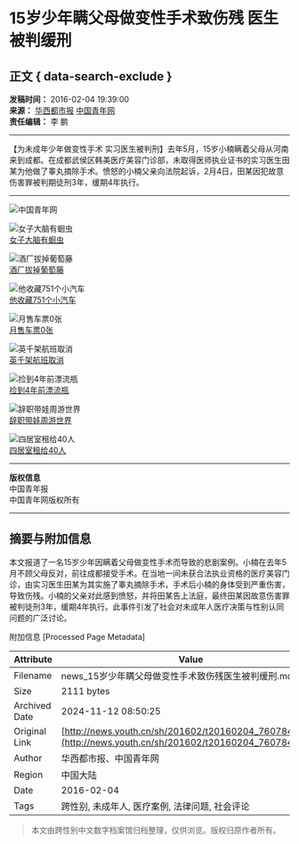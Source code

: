 # 15岁少年瞒父母做变性手术致伤残 医生被判缓刑

## 正文 { data-search-exclude }


**发稿时间：** 2016-02-04 19:39:00  
**来源：** [华西都市报](http://news.qq.com/a/20160204/047775.htm)  [中国青年网](http://www.youth.cn)  
**责任编辑：** 李 鹏

---

【为未成年少年做变性手术 实习医生被判刑】去年5月，15岁小楠瞒着父母从河南来到成都。在成都武侯区韩美医疗美容门诊部，未取得医师执业证书的实习医生田某为他做了睾丸摘除手术。愤怒的小楠父亲向法院起诉，2月4日，田某因犯故意伤害罪被判期徒刑3年，缓期4年执行。

---

![中国青年网](../../images/youth_sjy_logo.png)

![女子大脑有蛔虫](//news.youth.cn/bx/tszh/202308/W020230830565302588839.png)  
[女子大脑有蛔虫](https://d.youth.cn/shrgch/202308/t20230830_14752942.htm)

![酒厂拔掉葡萄藤](//news.youth.cn/bx/tszh/202308/W020230830564880273190.jpg)  
[酒厂拔掉葡萄藤](https://d.youth.cn/shrgch/202308/t20230829_14751728.htm)

![他收藏751个小汽车](//news.youth.cn/bx/tszh/202308/W020230823541150849068.jpg)  
[他收藏751个小汽车](https://d.youth.cn/shrgch/202308/t20230823_14738479.htm)

![月售车票0张](//news.youth.cn/bx/tszh/202308/W020230823540579850504.jpg)  
[月售车票0张](https://d.youth.cn/shrgch/202308/t20230822_14736278.htm)

![英千架航班取消](//news.youth.cn/bx/tsgzn/202308/W020230830566272602928.jpg)  
[英千架航班取消](https://d.youth.cn/shrgch/202308/t20230830_14752940.htm)

![捡到4年前漂流瓶](//news.youth.cn/bx/tsgzn/202308/W020230830565776936704.png)  
[捡到4年前漂流瓶](https://d.youth.cn/shrgch/202308/t20230829_14751277.htm)

![辞职带娃周游世界](//news.youth.cn/bx/tsgzn/202308/W020230823542141176732.png)  
[辞职带娃周游世界](https://d.youth.cn/shrgch/202308/t20230822_14736322.htm)

![四居室租给40人](//news.youth.cn/bx/tsgzn/202308/W020230823541698756844.jpg)  
[四居室租给40人](https://d.youth.cn/shrgch/202308/t20230823_14737547.htm)

---

**版权信息**  
中国青年报  
中国青年网版权所有

---

## 摘要与附加信息

<!-- tcd_abstract -->
本文报道了一名15岁少年因瞒着父母做变性手术而导致的悲剧案例。小楠在去年5月不顾父母反对，前往成都接受手术。在当地一间未获合法执业资格的医疗美容门诊，由实习医生田某为其实施了睾丸摘除手术，手术后小楠的身体受到严重伤害，导致伤残。小楠的父亲对此感到愤怒，并将田某告上法庭，最终田某因故意伤害罪被判徒刑3年，缓期4年执行。此事件引发了社会对未成年人医疗决策与性别认同问题的广泛讨论。
<!-- tcd_abstract_end -->

附加信息 [Processed Page Metadata]

| Attribute       | Value                                  |
|-----------------|----------------------------------------|
| Filename        | news_15岁少年瞒父母做变性手术致伤残医生被判缓刑.md                             |
| Size            | 2111 bytes                           |
| Archived Date   | 2024-11-12 08:50:25                             |
| Original Link   | [http://news.youth.cn/sh/201602/t20160204_7607849.htm](http://news.youth.cn/sh/201602/t20160204_7607849.htm)                       |
| Author          | 华西都市报、中国青年网                               |
| Region          | 中国大陆                               |
| Date            | 2016-02-04                                 |
| Tags            | 跨性别, 未成年人, 医疗案例, 法律问题, 社会评论                                 |
>
> 本文由跨性别中文数字档案馆归档整理，仅供浏览。版权归原作者所有。
>
